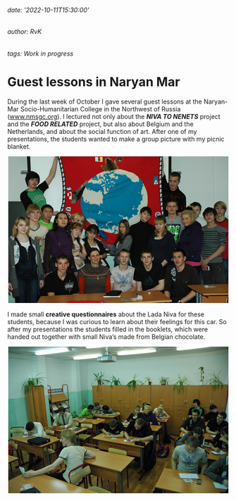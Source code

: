 ###### date: '2022-10-11T15:30:00'
###### author: RvK
###### tags: Work in progress

# Guest lessons in Naryan Mar

During the last week of October I gave several guest lessons at the Naryan-Mar Socio-Humanitarian College in the Northwest of Russia (<a target="_blank" href="http://www.nmsgc.org">www.nmsgc.org</a>). I lectured not only about the ***NIVA TO NENETS*** project and the ***FOOD RELATED*** project, but also about Belgium and the Netherlands, and about the social function of art. After one of my presentations, the students wanted to make a group picture with my picnic blanket.

<div align="center">
  <img src="assets/images/StudentsNaryanMar01.jpg"/>
</div>

I made small **creative questionnaires** about the Lada Niva for these students, because I was curious to learn about their feelings for this car. So after my presentations the students filled in the booklets, which were handed out together with small Niva’s made from Belgian chocolate.

<div align="center">
  <img src="assets/images/StudentsNaryanMar02.jpg"/>
</div>

<br>
<br>
<br>
